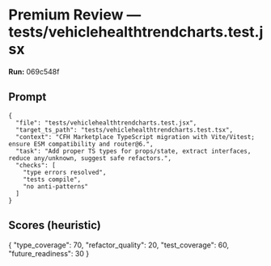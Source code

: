 # Premium Review — tests/vehiclehealthtrendcharts.test.jsx

**Run:** 069c548f

## Prompt

```
{
  "file": "tests/vehiclehealthtrendcharts.test.jsx",
  "target_ts_path": "tests/vehiclehealthtrendcharts.test.tsx",
  "context": "CFH Marketplace TypeScript migration with Vite/Vitest; ensure ESM compatibility and router@6.",
  "task": "Add proper TS types for props/state, extract interfaces, reduce any/unknown, suggest safe refactors.",
  "checks": [
    "type errors resolved",
    "tests compile",
    "no anti-patterns"
  ]
}
```

## Scores (heuristic)

{
  "type_coverage": 70,
  "refactor_quality": 20,
  "test_coverage": 60,
  "future_readiness": 30
}
